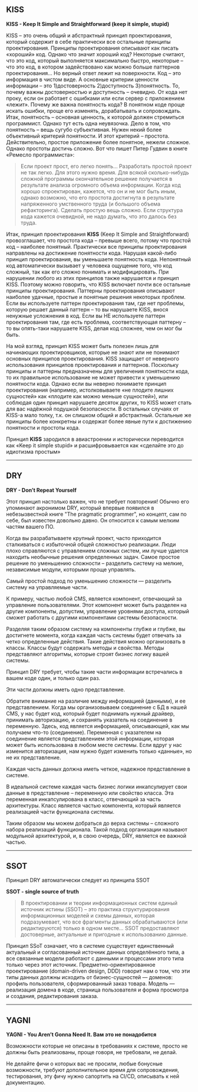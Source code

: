 ## KISS

**KISS - Keep It Simple and Straightforward (keep it simple, stupid)**

KISS – это очень общий и абстрактный принцип проектирования, который содержит в себе практически все остальные принципы проектирования. Принципы проектирования описывают как писать «хороший» код. Однако что значит хороший код? Некоторые считают, что это код, который выполняется максимально быстро, некоторые – что это код, в котором задействовано как можно больше паттернов проектирования… Но верный ответ лежит на поверхности. Код – это информация в чистом виде. А основные критерии ценности информации – это 1)достоверность 2)доступность 3)понятность. То, почему важны достоверностью и доступность – очевидно. От кода нет проку, если он работает с ошибками или если сервер с приложением «лежит». Почему же важна понятность кода? В понятном коде проще искать ошибки, проще его изменять, дорабатывать и сопровождать. Итак, понятность – основная ценность, к которой должен стремиться программист. Однако тут есть одна неувязочка. Дело в том, что понятность – вещь сугубо субъективная. Нужен некий более объективный критерий понятности. И этот критерий – простота. Действительно, простое приложение более понятное, нежели сложное. Однако простоты достичь сложно. Вот что пишет Питер Гудвин в книге «Ремесло программиста»:

> Если проект прост, его легко понять… Разработать простой проект не так легко. Для этого нужно время. Для всякой сколько-нибудь сложной программы окончательное решение получается в результате анализа огромного объема информации. Когда код хорошо спроектирован, кажется, что он и не мог быть иным, однако возможно, что его простота достигнута в результате напряженного умственного труда (и большого объема рефакторинга). Сделать простую вещь сложно. Если структура кода кажется очевидной, не надо думать, что это далось без труда.

Итак, принцип проектирования **KISS** (Keep It Simple and Straightforward) провозглашает, что простота кода – превыше всего, потому что простой код – наиболее понятный.
Практически все принципы проектирования направлены на достижение понятности кода. Нарушая какой-либо принцип проектирования, вы уменьшаете понятность кода. Непонятный код автоматически вызывает у человека ощущение того, что код сложный, так как его сложно понимать и модифицировать. При нарушении любого из этих принципов также нарушается и принцип KISS. Поэтому можно говорить, что KISS включает почти все остальные принципы проектирования.
Паттерны проектирования описывают наиболее удачные, простые и понятные решения некоторых проблем. Если вы используете паттерн проектирования там, где нет проблемы, которую решает данный паттерн – то вы нарушаете KISS, внося ненужные усложнения в код. Если вы НЕ используете паттерн проектирования там, где есть проблема, соответствующая паттерну – то вы опять-таки нарушаете KISS, делая код сложнее, чем он мог бы быть.

На мой взгляд, принцип KISS может быть полезен лишь для начинающих проектировщиков, которые не знают или не понимают основных принципов проектирования. KISS защищает от неверного использования принципов проектирования и паттернов. Поскольку принципы и паттерны предназначены для увеличения понятности кода, то их правильное использование не может привести к уменьшению понятности кода. Однако если вы неверно понимаете принцип проектирования (например, истолковываете «не плодите лишних сущностей» как «плодите как можно меньше сущностей»), или соблюдая один принцип нарушаете десяток других, то KISS может стать для вас надёжной подушкой безопасности. В остальных случаях от KISS-а мало толку, т.к. он слишком общий и абстрактный. Остальные же принципы более конкретны и содержат более явные пути к достижению понятности и простоты кода.

Принцип **KISS** зародился в авиастроении и исторически
переводится как «Keep it simple stupid» и расшифровывается
как «сделайте это до идиотизма простым»

---

## DRY

**DRY - Don’t Repeat Yourself**

Этот принцип настолько важен, что не требует повторения! Обычно его упоминают акронимом DRY, который впервые появился в небезызвестной книге "The pragmatic programmer", но концепт, сам по себе, был известен довольно давно. Он относится к самым мелким частям вашего ПО.

Когда вы разрабатываете крупный проект, часто приходится сталкиваться с избыточной общей сложностью реализации. Люди плохо справляются с управлением сложных систем, им лучше удается находить необычные решения определенных задач. Самое простое решение по уменьшению сложности – разделить систему на мелкие, независимые модули, которыми проще управлять.

Самый простой подход по уменьшению сложности — разделить систему на управляемые части.

К примеру, частью любой CMS, является компонент, отвечающий за управление пользователями. Этот компонент может быть разделен на другие компоненты, допустим, управление уровнями доступа, который сможет работать с другими компонентами системы безопасности.

Разделяя таким образом систему на компоненты глубже и глубже, вы достигнете момента, когда каждая часть системы будет отвечать за четко определенные действия. Такие действия можно организовать в классы. Классы будут содержать методы и свойства. Методы представляют алгоритмы, которые строят бизнес логику вашей системы.

Принцип DRY требует, чтобы такие части информации встречались в вашем коде один, и только один раз.

Эти части должны иметь одно представление.

Обратите внимание на различие между информацией (данными), и ее представлением. Когда мы организовываем соединение с БД в нашей CMS, у нас будет код, который будет поднимать нужный драйвер, принимать авторизацию, и сохранять указатель на соединение в переменную. Здесь, код является информацией, описывающей, как мы получаем что-то (соединение). Переменная с указателем на соединение является представлением этой информации, которая может быть использована в любом месте системы. Если вдруг у нас изменится авторизация, нам нужно будет изменить только «данные», но не их представление.

Каждая часть данных должна иметь четкое, надежное представление в системе.

В идеальной системе каждая часть бизнес логики инкапсулирует свои данные в представление – переменную или свойство класса. Эта переменная инкапсулирована в класс, отвечающий за часть архитектуры. Класс является частью компонента, который является реализацией части функционала системы.

Таким образом мы можем добраться до верха системы – сложного набора реализаций функционала. Такой подход организации называют модульной архитектурой, и, в свою очередь, DRY, является ее важной частью.

---

## SSOT

Принцип DRY автоматически следует из принципа SSOT

**SSOT - single source of truth**

> В проектировании и теории информационных систем единый
> источник истины (SSOT) – это практика структурирования
> информационных моделей и схемы данных, которая подразумевает,
> что все фрагменты данных обрабатываются (или редактируются)
> только в одном месте… SSOT предоставляют достоверные,
> актуальные и пригодные к использованию данные.

Принцип SSoT означает, что в системе существует единственный актуальный и согласованный источник данных определённого типа, а все связанные модели работают с данными и процессами этого типа только через этот источник. Предметно-ориентированное проектирование (domain-driven design, DDD) говорит нам о том, что эти типы данных должны исходить от бизнес-сущностей — доменов: профиль пользователя, сформированный заказ товара. Модель — реализация домена в коде, страница пользователя и форма просмотра и создания, редактирования заказа.

---

## YAGNI

**YAGNI - You Aren’t Gonna Need It. Вам это не понадобится**

Возможности которые не описаны в требованиях к системе, просто
не должны быть реализованы, проще говоря, не требовали, не
делай.

Не делайте фичи о которых вас не просили, любые бонусные
возможности, требуют дополнительное время для сопровождения,
тестирования, эту фичу нужно сапортить на CI/CD, описывать
к ней документацию.
